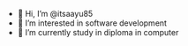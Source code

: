 - 👋 Hi, I’m @itsaayu85
- 👀 I’m interested in software development 
- 🌱 I’m currently study in diploma in computer 


<!---
itsaayu85/itsaayu85 is a ✨ special ✨ repository because its `README.md` (this file) appears on your GitHub profile.
You can click the Preview link to take a look at your changes.
--->
